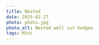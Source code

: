 ```yaml
---
title: Nested
date: 2025-02-27
photo: photo.jpg
photo_alt: Nested well cut hedges
tags: Misc
---
```

